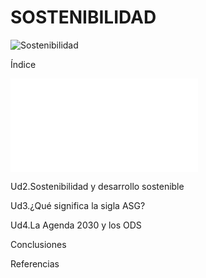 # SOSTENIBILIDAD

![Sostenibilidad](https://img.shields.io/badge/Sostenibilidad-TICs_y_Medio_Ambiente-green)

Índice

![Ud1.Introducción](UD1/ud1.md)

Ud2.Sostenibilidad y desarrollo sostenible

Ud3.¿Qué significa la sigla ASG?

Ud4.La Agenda 2030 y los ODS

Conclusiones

Referencias
